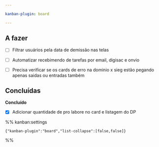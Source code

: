```yaml
---

kanban-plugin: board

---
```


## A fazer

- [ ] Filtrar usuários pela data de demissão nas telas
- [ ] Automatizar recebimendo de tarefas por email, digisac e onvio
- [ ] Precisa verificar se os cards de erro na dominio x sieg estão pegando apenas saidas ou entradas também


## Concluídas

**Concluído**
- [x] Adicionar quantidade de pro labore no card e listagem do DP




%% kanban:settings
```
{"kanban-plugin":"board","list-collapse":[false,false]}
```
%%